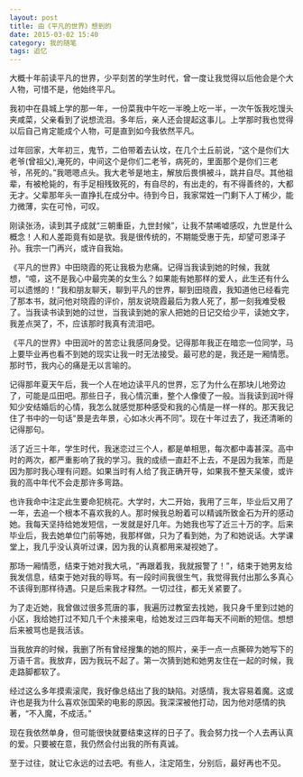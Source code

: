 ```yaml
---
layout: post
title: 由《平凡的世界》想到的
date: 2015-03-02 15:40
category: 我的随笔
tags: 追忆
---
```


大概十年前读平凡的世界，少平刻苦的学生时代，曾一度让我觉得以后他会是个大人物，可惜不是，他始终平凡。 

我初中在县城上学的那一年，一份菜我中午吃一半晚上吃一半，一次午饭我吃馒头夹咸菜，父亲看到了说想流泪。多年后，亲人还会提起这事儿。上学那时我也觉得以后自己肯定能成个人物，可是直到如今我依然平凡。 

过年回家，大年初三，鬼节，二伯带着去认坟，在几个土丘前说，“这个是你们大老爷(曾祖父),淹死的，中间这个是你们二老爷，病死的，里面那个是你们三老爷，吊死的。”我嗯嗯点头。我大老爷是地主，解放后畏惧被斗，跳井自尽。其他祖辈，有被枪毙的，有手足相残致死的，有自尽的，有出走的，有不得善终的，大都无才。父辈那年头一直挣扎在成分中。待到今日，我家常姓一门剩下人丁稀少，能力微薄，实在可怜，可叹。 

刚读张汤，读到其子成就“三朝重臣，九世封候”，让我不禁唏嘘感叹，九世是什么概念！人和人差距竟有如是欤。我是很传统的，不期能受惠于先，却望可恩泽子孙。我宗一门再兴，或许自我始。 

《平凡的世界》中田晓霞的死让我极为悲痛。记得当我读到她的时候，我就想，“噫，这不是我心中最完美的女生么？如果能有她那样的爱人，此生还有什么可以遗憾的！”我和朋友聊天，聊到平凡的世界，聊到田晓霞，我知道他已经看完了那本书，就问他对晓霞的评价，朋友说晓霞最后为救人死了，那一刻我难受极了。当我读书读到她的过世，当我读到她的家人把她的日记交给少平，读她文字，我差点哭了，不，应该那时我真有流泪吧。

《平凡的世界》中田润叶的苦恋让我感同身受。记得那年我正在暗恋一位同学，马上要毕业再也看不到她的现实让我一时无法接受。最可悲的是，我还是一厢情愿。那时节，我内心的痛是无以言喻的。 

记得那年夏天午后，我一个人在地边读平凡的世界，忘了为什么在那块儿地旁边了，可能是瓜田吧。那些日子，我心情沉重，整个人像傻了一般。当我读到润叶得知少安结婚后的心情，我怎么就感觉那种感受和我的心情是一样一样的。那天我记住了书中的一句话“景是去年景，心如冰火再不同”。现在十年过去了，我还清晰的记得那句。 

活了近三十年，学生时代，我迷恋过三个人，都是单相思，每次都中毒甚深。高中时的两次，都严重影响了我的学习。我的成绩一直赶不上去，不是因为我笨，而是因为那时我心理有问题。如果当时有人给了我正确开导，如果我不整天呆傻，或许我的高中年代不会走那许多弯路。 

也许我命中注定此生要命犯桃花。大学时，大二开始，我用了三年，毕业后又用了一年，去追一个根本不喜欢我的人。那时候我总盼着可以精诚所致金石为开的感动她。我每天坚持给她发短信，一发就是好几年。为她我也写了近三十万的字。后来毕业后，我去她单位门前等她，我那样做，只为了看到她，为了和她说话。大学课堂上，我几乎没认真听过课，因为我的认真都用来凝视她了。 

那场一厢情愿，结束于她对我大吼，“再跟着我，我就报警了！”，结束于她男友给我发信息，结束于她对我的辱骂。有一段时间我很生气，我觉得我付出那么多真心不该得到那样待遇。只是后来我才释然。一切过往，都无关紧要了。 

为了走近她，我曾做过很多荒唐的事，我遍历过教室去找她，我只身千里到过她的小区，我给她打过不知几千个未接来电，给她发过三四年每天不间断的短信。想想后来被骂也是我活该。 

当我放弃的时候，我删了所有曾经搜集的她的照片，亲手一点一点撕碎为她写下的万语千言。我放弃，因为我玩不起了。第一次猜到她和她男友住在一起的时候，我走路脚都软了。 

经过这么多年摸索滚爬，我好像总结出了我的缺陷。对感情，我太容易着魔。这或许也是我为什么喜欢张国荣的电影的原因。我深深被他打动，因为他对感情的执著，“不入魔，不成活。” 

现在我依然单身，但可能很快就要结束这样的日子了。我会努力找一个人去再认真的爱。只要被在意，我仍然会付出我的所有真诚。 

至于过往，就让它永远的过去吧。有些人，注定陌生，分别后，最好再也不见。